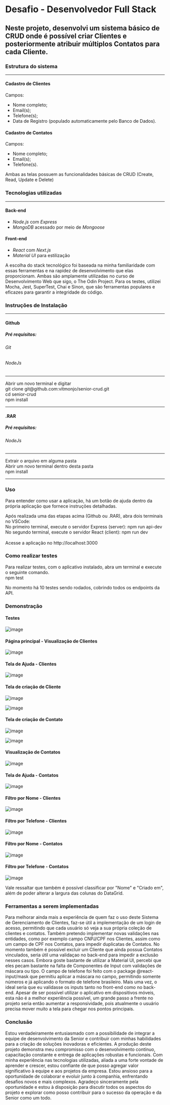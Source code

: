 # Desafio - Desenvolvedor Full Stack

## Neste projeto, desenvolvi um sistema básico de CRUD onde é possível criar Clientes e posteriormente atribuir múltiplos Contatos para cada Cliente.

### Estrutura do sistema
<hr>

#### Cadastro de Clientes
Campos:
* Nome completo;
* Email(s);
* Telefone(s);
* Data de Registro (populado automaticamente pelo Banco de Dados).

#### Cadastro de Contatos
Campos:
* Nome completo;
* Email(s);
* Telefone(s).

Ambas as telas possuem as funcionalidades básicas de CRUD (Create, Read, Update e Delete)

### Tecnologias utilizadas
<hr>

#### Back-end
* <em>Node.js</em> com <em>Express</em>
* <em>MongoDB</em> acessado por meio de <em>Mongoose</em>

#### Front-end
* <em>React</em> com <em>Next.js</em>
* <em>Material UI</em> para estilização

A escolha do stack tecnológico foi baseada na minha familiaridade com essas ferramentas e na rapidez de desenvolvimento que elas proporcionam. Ambas são amplamente utilizadas no curso de Desenvolvimento Web que sigo, o The Odin Project. Para os testes, utilizei Mocha, Jest, SuperTest, Chai e Sinon, que são ferramentas populares e eficazes para garantir a integridade do código.

### Instruções de Instalação
<hr>

#### Github

##### Pré requisitos:
###### Git
###### NodeJs
<hr>
Abrir um novo terminal e digitar <br />
git clone git@github.com:vitmonjo/senior-crud.git <br />
cd senior-crud <br />
npm install <br />

<hr>

#### .RAR

##### Pré requisitos:
###### NodeJs
<hr>
Extrair o arquivo em alguma pasta <br />
Abrir um novo terminal dentro desta pasta <br />
npm install <br />

<hr>


### Uso
Para entender como usar a aplicação, há um botão de ajuda dentro da própria aplicação que fornece instruções detalhadas. <br />

Após realizada uma das etapas acima (Github ou .RAR), abra dois terminais no VSCode: <br />
No primeiro terminal, execute o servidor Express (server): npm run api-dev <br />
No segundo terminal, execute o servidor React (client): npm run dev <br /> <br />
Acesse a aplicação no http://localhost:3000 <br />


### Como realizar testes 
Para realizar testes, com o aplicativo instalado, abra um terminal e execute o seguinte comando. <br />
npm test <br>

No momento há 10 testes sendo rodados, cobrindo todos os endpoints da API. <br />

### Demonstração

#### Testes

![image](https://github.com/vitmonjo/senior-crud/assets/95149403/f7ea84ac-7f4a-484c-8339-ee9bd88e91d4)

#### Página principal - Visualização de Clientes

![image](https://github.com/vitmonjo/senior-crud/assets/95149403/85afbe19-904a-4886-a142-caf444d275a1)

#### Tela de Ajuda - Clientes

![image](https://github.com/vitmonjo/senior-crud/assets/95149403/5ef2112e-0f31-408a-bb45-c8bc710efee2)

#### Tela de criação de Cliente

![image](https://github.com/vitmonjo/senior-crud/assets/95149403/24c59212-55fa-4d2e-9dcd-1bd57e637974)

![image](https://github.com/vitmonjo/senior-crud/assets/95149403/916f9caa-0616-4391-986c-f6c396bfb00e)

#### Tela de criação de Contato

![image](https://github.com/vitmonjo/senior-crud/assets/95149403/9015e216-156f-48cf-91c1-808a5acd440e)

![image](https://github.com/vitmonjo/senior-crud/assets/95149403/94737f93-31c3-4e01-b7be-de0546cde991)

#### Visualização de Contatos

![image](https://github.com/vitmonjo/senior-crud/assets/95149403/9206a9eb-1d98-4171-b110-79173e969cfc)

#### Tela de Ajuda - Contatos

![image](https://github.com/vitmonjo/senior-crud/assets/95149403/9f850d94-bd73-4179-b013-6d30f5b2b9ca)

#### Filtro por Nome - Clientes

![image](https://github.com/vitmonjo/senior-crud/assets/95149403/db8e8739-56f6-41d8-b28b-0b3ce8051d85)

#### Filtro por Telefone - Clientes

![image](https://github.com/vitmonjo/senior-crud/assets/95149403/032ee55d-c08f-4628-9a9d-f5a104309e3d)

#### Filtro por Nome - Contatos

![image](https://github.com/vitmonjo/senior-crud/assets/95149403/cd1ec975-53fa-4762-aab1-815f35168c09)

#### Filtro por Telefone - Contatos

![image](https://github.com/vitmonjo/senior-crud/assets/95149403/1840fd94-b73b-4d12-9972-638979eb4936)

Vale ressaltar que também é possível classificar por "Nome" e "Criado em", além de poder alterar a largura das colunas do DataGrid.

### Ferramentas a serem implementadas

Para melhorar ainda mais a experiência de quem faz o uso deste Sistema de Gerenciamento de Clientes, faz-se útil a implementação de um login de acesso, permitindo que cada usuário só veja a sua própria coleção de clientes e contatos. Também pretendo implementar novas validações nas entidades, como por exemplo campo CNPJ/CPF nos Clientes, assim como um campo de CPF nos Contatos, para impedir duplicatas de Contatos. No momento também é possível excluir um Cliente que ainda possua Contatos vinculados, seria útil uma validaçao no back-end para impedir a exclusão nesses casos.
Embora goste bastante de utilizar a Material UI, percebi que eles pecam bastante na falta de Componentes de Input com validações de máscara ou tipo. O campo de telefone foi feito com o package @react-input/mask que permitiu aplicar a máscara no campo, permitindo somente números e já aplicando o formato de telefone brasileiro. Mais uma vez, o ideal seria que eu validasse os inputs tanto no front-end como no back-end.
Apesar de ser possível utilizar o aplicativo em dispositivos móveis, esta não é a melhor experiência possível, um grande passo a frente no projeto seria então aumentar a responsividade, pois atualmente o usuário precisa mover muito a tela para chegar nos pontos principais.

### Conclusão

Estou verdadeiramente entusiasmado com a possibilidade de integrar a equipe de desenvolvimento da Senior e contribuir com minhas habilidades para a criação de soluções inovadoras e eficientes. A produção deste projeto demonstra meu compromisso com o desenvolvimento contínuo, capacitação constante e entrega de aplicações robustas e funcionais. Com minha experiência nas tecnologias utilizadas, aliada a uma forte vontade de aprender e crescer, estou confiante de que posso agregar valor significativo à equipe e aos projetos da empresa. Estou ansioso para a oportunidade de colaborar e evoluir junto à companhia, enfrentando desafios novos e mais complexos. Agradeço sinceramente pela oportunidade e estou à disposição para discutir todos os aspectos do projeto e explorar como posso contribuir para o sucesso da operação e da Senior como um todo.
